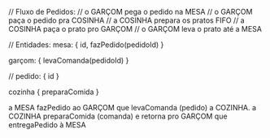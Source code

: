 // Fluxo de Pedidos:
// o GARÇOM pega o pedido na MESA
// o GARÇOM paça o pedido pra COSINHA
// a COSINHA prepara os pratos FIFO
// a COSINHA paça o prato pro GARÇOM
// o GARÇOM leva o prato até a MESA

// Entidades:
mesa: {
  id,
  fazPedido(pedidoId)
}
    
garçom: {
  levaComanda(pedidoId)
}

// pedido: {
  id
}

cozinha {
  preparaComida
}

a MESA fazPedido ao GARÇOM que levaComanda (pedido) a COZINHA.
a COZINHA preparaComida (comanda) e retorna pro GARÇOM que entregaPedido à MESA
